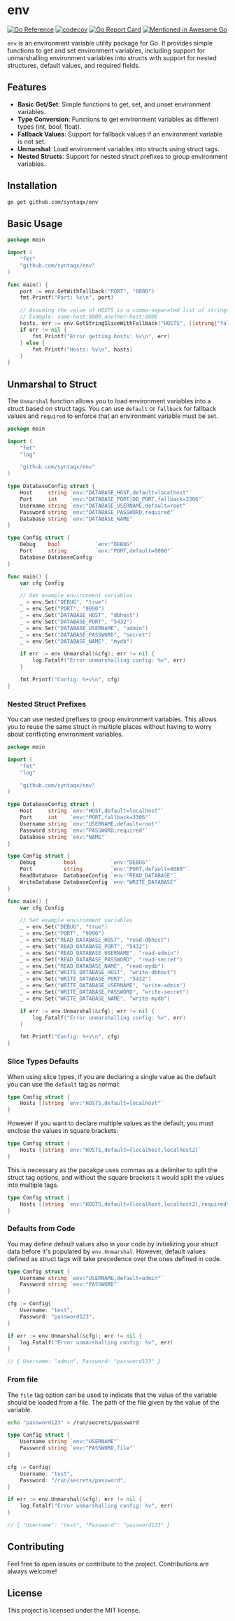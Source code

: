 # env

[![Go Reference](https://pkg.go.dev/badge/github.com/syntaqx/env.svg)](https://pkg.go.dev/github.com/syntaqx/env)
[![codecov](https://codecov.io/gh/syntaqx/env/graph/badge.svg?token=m4bBKy3UG3)](https://codecov.io/gh/syntaqx/env)
[![Go Report Card](https://goreportcard.com/badge/github.com/syntaqx/env)](https://goreportcard.com/report/github.com/syntaqx/env)
[![Mentioned in Awesome Go](https://awesome.re/mentioned-badge.svg)](https://github.com/avelino/awesome-go)

`env` is an environment variable utility package for Go. It provides simple
functions to get and set environment variables, including support for
unmarshalling environment variables into structs with support for nested
structures, default values, and required fields.

## Features

- __Basic Get/Set__: Simple functions to get, set, and unset environment variables.
- __Type Conversion__: Functions to get environment variables as different types (int, bool, float).
- __Fallback Values__: Support for fallback values if an environment variable is not set.
- __Unmarshal__: Load environment variables into structs using struct tags.
- __Nested Structs__: Support for nested struct prefixes to group environment variables.

## Installation

```sh
go get github.com/syntaqx/env
```

## Basic Usage

```go
package main

import (
    "fmt"
    "github.com/syntaqx/env"
)

func main() {
    port := env.GetWithFallback("PORT", "8080")
    fmt.Printf("Port: %s\n", port)

    // Assuming the value of HOSTS is a comma-separated list of strings
    // Example: some-host:8000,another-host:8000
    hosts, err := env.GetStringSliceWithFallback("HOSTS", []string{"fallback-host-1:8000", "fallback-host-2:8000"})
    if err != nil {
        fmt.Printf("Error getting hosts: %v\n", err)
    } else {
        fmt.Printf("Hosts: %v\n", hosts)
    }
}
```

## Unmarshal to Struct

The `Unmarshal` function allows you to load environment variables into a struct
based on struct tags. You can use `default` or `fallback` for fallback values
and `required` to enforce that an environment variable must be set.

```go
package main

import (
    "fmt"
    "log"

    "github.com/syntaqx/env"
)

type DatabaseConfig struct {
    Host     string `env:"DATABASE_HOST,default=localhost"`
    Port     int    `env:"DATABASE_PORT|DB_PORT,fallback=3306"`
    Username string `env:"DATABASE_USERNAME,default=root"`
    Password string `env:"DATABASE_PASSWORD,required"`
    Database string `env:"DATABASE_NAME"`
}

type Config struct {
    Debug    bool           `env:"DEBUG"`
    Port     string         `env:"PORT,default=8080"`
    Database DatabaseConfig
}

func main() {
    var cfg Config

    // Set example environment variables
    _ = env.Set("DEBUG", "true")
    _ = env.Set("PORT", "9090")
    _ = env.Set("DATABASE_HOST", "dbhost")
    _ = env.Set("DATABASE_PORT", "5432")
    _ = env.Set("DATABASE_USERNAME", "admin")
    _ = env.Set("DATABASE_PASSWORD", "secret")
    _ = env.Set("DATABASE_NAME", "mydb")

    if err := env.Unmarshal(&cfg); err != nil {
        log.Fatalf("Error unmarshalling config: %v", err)
    }

    fmt.Printf("Config: %+v\n", cfg)
}
```

### Nested Struct Prefixes

You can use nested prefixes to group environment variables. This allows you to
reuse the same struct in multiple places without having to worry about
conflicting environment variables.


```go
package main

import (
    "fmt"
    "log"

    "github.com/syntaqx/env"
)

type DatabaseConfig struct {
    Host     string `env:"HOST,default=localhost"`
    Port     int    `env:"PORT,fallback=3306"`
    Username string `env:"USERNAME,default=root"`
    Password string `env:"PASSWORD,required"`
    Database string `env:"NAME"`
}

type Config struct {
    Debug         bool           `env:"DEBUG"`
    Port          string         `env:"PORT,default=8080"`
    ReadDatabase  DatabaseConfig `env:"READ_DATABASE"`
    WriteDatabase DatabaseConfig `env:"WRITE_DATABASE"`
}

func main() {
    var cfg Config

    // Set example environment variables
    _ = env.Set("DEBUG", "true")
    _ = env.Set("PORT", "9090")
    _ = env.Set("READ_DATABASE_HOST", "read-dbhost")
    _ = env.Set("READ_DATABASE_PORT", "5432")
    _ = env.Set("READ_DATABASE_USERNAME", "read-admin")
    _ = env.Set("READ_DATABASE_PASSWORD", "read-secret")
    _ = env.Set("READ_DATABASE_NAME", "read-mydb")
    _ = env.Set("WRITE_DATABASE_HOST", "write-dbhost")
    _ = env.Set("WRITE_DATABASE_PORT", "5432")
    _ = env.Set("WRITE_DATABASE_USERNAME", "write-admin")
    _ = env.Set("WRITE_DATABASE_PASSWORD", "write-secret")
    _ = env.Set("WRITE_DATABASE_NAME", "write-mydb")

    if err := env.Unmarshal(&cfg); err != nil {
        log.Fatalf("Error unmarshalling config: %v", err)
    }

    fmt.Printf("Config: %+v\n", cfg)
}
```

### Slice Types Defaults

When using slice types, if you are declaring a single value as the default you
can use the `default` tag as normal:

```go
type Config struct {
	Hosts []string `env:"HOSTS,default=localhost"`
}
```

However if you want to declare multiple values as the default, you must enclose
the values in square brackets:

```go
type Config struct {
	Hosts []string `env:"HOSTS,default=[localhost,localhost2]`
}
```

This is necessary as the pacakge uses commas as a delimiter to split the struct
tag options, and without the square brackets it would split the values into
multiple tags.

```go
type Config struct {
	Hosts []string `env:"HOSTS,default=[localhost,localhost2],required"
}
```

### Defaults from Code

You may define default values also in your code by initializing your struct data
before it's populated by `env.Unmarshal`. However, default values defined as
struct tags will take precedence over the ones defined in code.

```go
type Config struct {
    Username string `env:"USERNAME,default=admin"`
    Password string `env:"PASSWORD"`
}

cfg := Config{
    Username: "test",
    Password: "password123",
}

if err := env.Unmarshal(&cfg); err != nil {
    log.Fatalf("Error unmarshalling config: %v", err)
}

// { Username: "admin", Password: "password123" }
```

### From file

The `file` tag option can be used to indicate that the value of the variable
should be loaded from a file. The path of the file given by the value of the
variable.

```bash
echo "password123" > /run/secrets/password
```

```go
type Config struct {
    Username string `env:"USERNAME"`
    Password string `env:"PASSWORD,file"`
}

cfg := Config{
    Username: "test",
    Password: "/run/secrets/password",
}

if err := env.Unmarshal(&cfg); err != nil {
    log.Fatalf("Error unmarshalling config: %v", err)
}

// { "Username": "test", "Password": "password123" }
```

## Contributing

Feel free to open issues or contribute to the project. Contributions are always
welcome!

## License

This project is licensed under the MIT license.
